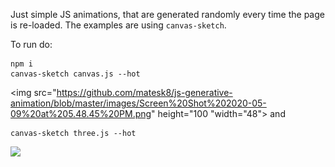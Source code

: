 Just simple JS animations, that are generated randomly every time the page is re-loaded.
The examples are using ```canvas-sketch```.

To run do:
```
npm i
canvas-sketch canvas.js --hot
```
<img src="https://github.com/matesk8/js-generative-animation/blob/master/images/Screen%20Shot%202020-05-09%20at%205.48.45%20PM.png" height="100 "width="48">
and
```
canvas-sketch three.js --hot
```
![](images/Screen%20Shot%202020-05-09%20at%205.49.01%20PM.png=100x100)
